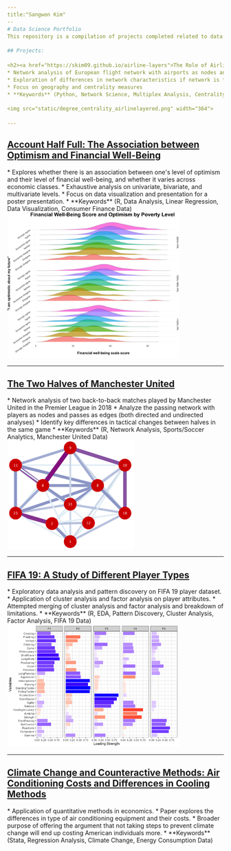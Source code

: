 ```yaml
---
title:"Sangwon Kim"
--
# Data Science Portfolio
This repository is a compilation of projects completed related to data analysis/data science during the past year of my education at Wesleyan University. Projects range from applications of network science on airline networks to exploring and discovering patterns in data on a FIFA 19 player dataset.

## Projects:

<h2><a href="https://skim09.github.io/airline-layers">The Role of Airlines in the Analysis of Correlation between Distance and Centrality in Air Transportation</a></h2>
* Network analysis of European flight network with airports as nodes and flight paths as edges
* Exploration of differences in network characteristics if network is filtered by airline
* Focus on geography and centrality measures
* **Keywords** (Python, Network Science, Multiplex Analysis, Centrality Analysis, Flight Data)

<img src="static/degree_centrality_airlinelayered.png" width="364">

---
```


<h2><a href="https://skim09.github.io/optimism-financial">Account Half Full: The Association between Optimism and Financial Well-Being</a></h2>
* Explores whether there is an association between one's level of optimism and their level of financial well-being, and whether it varies across economic classes.
* Exhaustive analysis on univariate, bivariate, and multivariate levels.
* Focus on data visualization and presentation for a poster presentation.
* **Keywords** (R, Data Analysis, Linear Regression, Data Visualization, Consumer Finance Data)

<img src="static/figure_2.png" width="400">

---

<h2><a href="https://skim09.github.io/manchester-united">The Two Halves of Manchester United</a></h2>
* Network analysis of two back-to-back matches played by Manchester United in the Premier League in 2018
* Analyze the passing network with players as nodes and passes as edges (both directed and undirected analyses)
* Identify key differences in tactical changes between halves in the same game
* **Keywords** (R, Network Analysis, Sports/Soccer Analytics, Manchester United Data)

<img src="githubfigures/chelsea/cropsecondhalf1.png" width="295" height="253">

---

<h2><a href="https://skim09.github.io/fifa-19">FIFA 19: A Study of Different Player Types</a></h2>
* Exploratory data analysis and pattern discovery on FIFA 19 player dataset.
* Application of cluster analysis and factor analysis on player attributes.
* Attempted merging of cluster analysis and factor analysis and breakdown of limitations.
* **Keywords** (R, EDA, Pattern Discovery, Cluster Analysis, Factor Analysis, FIFA 19 Data)

<img src="fifa19_EDA_Rmarkdown_files/figure-gfm/unnamed-chunk-13-1.png" width="400">

---

<h2><a href="https://skim09.github.io/climate-change">Climate Change and Counteractive Methods: Air Conditioning Costs and Differences in Cooling Methods</a></h2>
* Application of quantitative methods in economics.
* Paper explores the differences in type of air conditioning equipment and their costs.
* Broader purpose of offering the argument that not taking steps to prevent climate change will end up costing American individuals more.
* **Keywords** (Stata, Regression Analysis, Climate Change, Energy Consumption Data)

